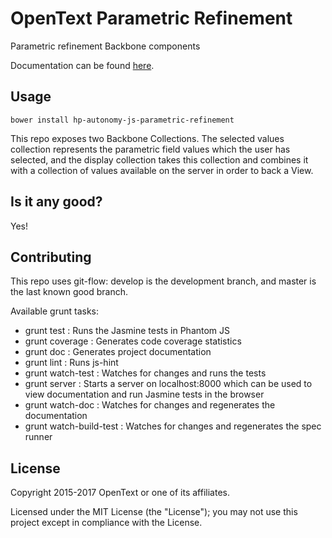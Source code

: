 # OpenText Parametric Refinement

Parametric refinement Backbone components

Documentation can be found [here](http://opentext-idol.github.io/js-parametric-refinement).

## Usage
    bower install hp-autonomy-js-parametric-refinement

This repo exposes two Backbone Collections. The selected values collection represents the parametric field values which
the user has selected, and the display collection takes this collection and combines it with a collection of values
available on the server in order to back a View.

## Is it any good?
Yes!

## Contributing
This repo uses git-flow: develop is the development branch, and master is the last known good branch.

Available grunt tasks:
* grunt test : Runs the Jasmine tests in Phantom JS
* grunt coverage : Generates code coverage statistics
* grunt doc : Generates project documentation
* grunt lint : Runs js-hint
* grunt watch-test : Watches for changes and runs the tests
* grunt server : Starts a server on localhost:8000 which can be used to view documentation and run Jasmine tests in the browser
* grunt watch-doc : Watches for changes and regenerates the documentation
* grunt watch-build-test : Watches for changes and regenerates the spec runner

## License

Copyright 2015-2017 OpenText or one of its affiliates.

Licensed under the MIT License (the "License"); you may not use this project except in compliance with the License.
